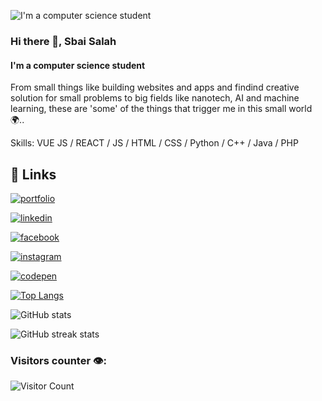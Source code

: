 ![I'm a computer science student](https://media.licdn.com/dms/image/D4E16AQFMfI8FjLC35w/profile-displaybackgroundimage-shrink_350_1400/0/1690281636446?e=1695859200&v=beta&t=JjW-FzuFSeruSZmjBcf3BIK1GmYcFY_GLn7fayfCzLI)

### Hi there 👋, Sbai Salah
#### I'm a computer science student
From small things like building websites and apps and findind creative solution for small problems to big fields like nanotech, AI and machine learning, these are 'some' of the things that trigger me in this small world 🌍.. 

Skills: VUE JS / REACT / JS / HTML / CSS / Python / C++ / Java / PHP
 

## 🔗 Links
[![portfolio](https://img.shields.io/badge/my_portfolio-000?style=for-the-badge&logo=ko-fi&logoColor=white)](https://sbai-salah.github.io/website/)

[![linkedin](https://img.shields.io/badge/linkedin-0A66C2?style=for-the-badge&logo=linkedin&logoColor=white)](https://www.linkedin.com/in/sbai-salah/)

[![facebook](https://img.shields.io/badge/facebook-0A66C2?style=for-the-badge&logo=facebook&logoColor=white)](https://www.facebook.com/salah.mhsb/)

[![instagram](https://img.shields.io/badge/instagram-8a3ab9?style=for-the-badge&logo=instagram&logoColor=white)](https://www.instagram.com/salah.mhsb/)

[![codepen](https://img.shields.io/badge/codePen-111111?style=for-the-badge&logo=codepen&logoColor=white)](https://codepen.io/__7salah__)


[![Top Langs](https://github-readme-stats.vercel.app/api/top-langs/?username=Sbai-Salah&count_private=true)](https://github.com/anuraghazra/github-readme-stats)

![GitHub stats](https://github-readme-stats.vercel.app/api?username=Sbai-Salah&show_icons=true&theme=radical&count_private=true)  

![GitHub streak stats](https://github-readme-streak-stats.herokuapp.com/?user=Sbai-Salah&theme=radical&count_private=true)  

### Visitors counter 👁️‍:
![Visitor Count](https://profile-counter.glitch.me/Sbai-Salah/count.svg)
